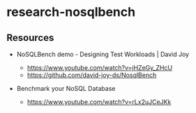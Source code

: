 # research-nosqlbench

## Resources

- NoSQLBench demo - Designing Test Workloads | David Joy 
  - <https://www.youtube.com/watch?v=jHZeGy_ZHcU>
  - <https://github.com/david-joy-ds/NosqlBench>

- Benchmark your NoSQL Database
  - <https://www.youtube.com/watch?v=rLx2uJCeJKk>
